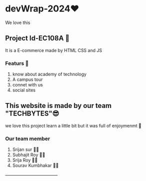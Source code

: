 # devWrap-2024❤️

We love this 

## Project Id-EC108A 🤖

It is a E-commerce made by HTML CSS and JS




### Featurs 🚀

1. know about academy of technology
2. A campus tour
3. connet with us
4. social sites

## This website is made by our team "TECHBYTES"😎

we love this project learn a little bit but it was full of enjoymenmt 🎉

### Our team member

1. Srijan sur 🧑‍🦱
2. Subhajit Roy 🧔‍♂️
3. Srija Roy 👩‍🦰
4. Sourav Kumbhakar 🧑‍🦱

————————————
